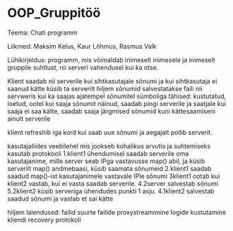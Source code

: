 # OOP_Gruppitöö

Teema: Chati programm

Liikmed: Maksim Kelus, Kaur Lõhmus, Rasmus Valk

Lühikirjeldus:
programm, mis võimaldab inimeselt inimesele ja inimeselt gruppile suhtlust, nii serveri vahendusel kui ka otse.

Klient saadab nii serverile kui sihtkasutajale sõnumi ja kui sihtkasutaja ei saanud kätte küsib ta serverilt hiljem
sõnumid salvestatakse faili nii servweris kui ka saajas
ajatempel sõnumitel
sümboliga tähised: kustutatud, loetud, ootel
kui saaja sõnumit näinud, saadab pingi serverile ja saatjale
kui saaja ei saa kätte, saadab saaja järgmised sõnumid kuni kättesaamiseni ainult serverile

klient refreshib iga kord kui saab uue sõnumi ja aegajalt pollib serverit.

kasutajaliides veebilehel mis jookseb kohalikus arvutis
ja suhtemiseks kasutab protokooli
1.klient1 ühendumisel saadab serverile oma kasutajanime, mille server seab IPga vastavusse map() abil, ja küsib serverilt map() andmebaasi, küsib saamata sõnumeid
2.klient1 saadab saadud map()-ist kasutajanimele vastavale IPle sõnumi
3klient1 ootab kui klient2 vastab, kui ei vasta saadab serverile.
4.2server salvestab sõnumi
5.2klient2 küsib serveriga ühendudes punkti 1 asju.
4.1klient2 salvestab saadud sõnumi ja vastab et sai kätte

hiljem laiendused:
failid
suurte failide proxystreamimine
logide kustutamine
kliendi recovery protokoll
